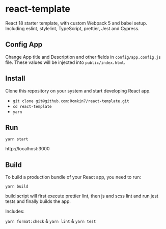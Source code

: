 # react-template

React 18 starter template, with custom Webpack 5 and babel setup. Including
eslint, stylelint, TypeScript, prettier, Jest and Cypress.

## Config App

Change App title and Description and other fields in `config/app.config.js`
file. These values will be injected into `public/index.html`.

## Install

Clone this repository on your system and start developing React app.

-   `git clone git@github.com:Romkin7/react-template.git`
-   `cd react-template`
-   `yarn`

## Run

`yarn start`

http://localhost:3000

## Build

To build a production bundle of your React app, you need to run:

`yarn build`

build script will first execute prettier lint, then js and scss lint and run
jest tests and finally builds the app.

Includes:

`yarn format:check` & `yarn lint` & `yarn test`
